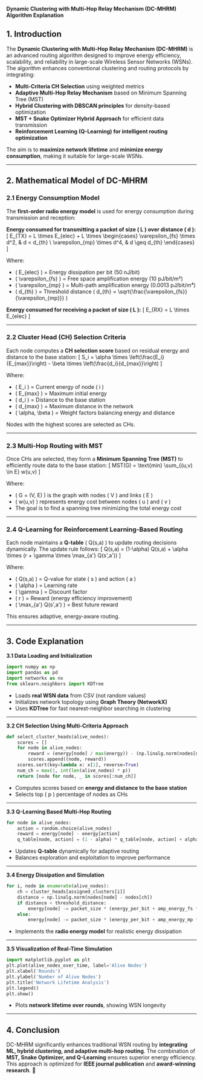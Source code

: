 **Dynamic Clustering with Multi-Hop Relay Mechanism (DC-MHRM) Algorithm Explanation**

## **1. Introduction**
The **Dynamic Clustering with Multi-Hop Relay Mechanism (DC-MHRM)** is an advanced routing algorithm designed to improve energy efficiency, scalability, and reliability in large-scale Wireless Sensor Networks (WSNs). The algorithm enhances conventional clustering and routing protocols by integrating:

- **Multi-Criteria CH Selection** using weighted metrics
- **Adaptive Multi-Hop Relay Mechanism** based on Minimum Spanning Tree (MST)
- **Hybrid Clustering with DBSCAN principles** for density-based optimization
- **MST + Snake Optimizer Hybrid Approach** for efficient data transmission
- **Reinforcement Learning (Q-Learning) for intelligent routing optimization**

The aim is to **maximize network lifetime** and **minimize energy consumption**, making it suitable for large-scale WSNs.

---
## **2. Mathematical Model of DC-MHRM**

### **2.1 Energy Consumption Model**
The **first-order radio energy model** is used for energy consumption during transmission and reception:

**Energy consumed for transmitting a packet of size \( L \) over distance \( d \):**
\[ E_{TX} = L \times E_{elec} + L \times \begin{cases}
\varepsilon_{fs} \times d^2, & d < d_{th} \\
\varepsilon_{mp} \times d^4, & d \geq d_{th}
\end{cases} \]

Where:
- \( E_{elec} \) = Energy dissipation per bit (50 nJ/bit)
- \( \varepsilon_{fs} \) = Free space amplification energy (10 pJ/bit/m²)
- \( \varepsilon_{mp} \) = Multi-path amplification energy (0.0013 pJ/bit/m⁴)
- \( d_{th} \) = Threshold distance \( d_{th} = \sqrt{\frac{\varepsilon_{fs}}{\varepsilon_{mp}}} \)

**Energy consumed for receiving a packet of size \( L \):**
\[ E_{RX} = L \times E_{elec} \]

---
### **2.2 Cluster Head (CH) Selection Criteria**
Each node computes a **CH selection score** based on residual energy and distance to the base station:
\[ S_i = \alpha \times \left(\frac{E_i}{E_{max}}\right) - \beta \times \left(\frac{d_i}{d_{max}}\right) \]

Where:
- \( E_i \) = Current energy of node \( i \)
- \( E_{max} \) = Maximum initial energy
- \( d_i \) = Distance to the base station
- \( d_{max} \) = Maximum distance in the network
- \( \alpha, \beta \) = Weight factors balancing energy and distance

Nodes with the highest scores are selected as CHs.

---
### **2.3 Multi-Hop Routing with MST**
Once CHs are selected, they form a **Minimum Spanning Tree (MST)** to efficiently route data to the base station:
\[ MST(G) = \text{min} \sum_{(u,v) \in E} w(u,v) \]

Where:
- \( G = (V, E) \) is the graph with nodes \( V \) and links \( E \)
- \( w(u,v) \) represents energy cost between nodes \( u \) and \( v \)
- The goal is to find a spanning tree minimizing the total energy cost

---
### **2.4 Q-Learning for Reinforcement Learning-Based Routing**
Each node maintains a **Q-table** \( Q(s,a) \) to update routing decisions dynamically. The update rule follows:
\[ Q(s,a) = (1-\alpha) Q(s,a) + \alpha \times (r + \gamma \times \max_{a'} Q(s',a')) \]

Where:
- \( Q(s,a) \) = Q-value for state \( s \) and action \( a \)
- \( \alpha \) = Learning rate
- \( \gamma \) = Discount factor
- \( r \) = Reward (energy efficiency improvement)
- \( \max_{a'} Q(s',a') \) = Best future reward

This ensures adaptive, energy-aware routing.

---
## **3. Code Explanation**

**3.1 Data Loading and Initialization**
```python
import numpy as np
import pandas as pd
import networkx as nx
from sklearn.neighbors import KDTree
```
- Loads **real WSN data** from CSV (not random values)
- Initializes network topology using **Graph Theory (NetworkX)**
- Uses **KDTree** for fast nearest-neighbor searching in clustering

---
**3.2 CH Selection Using Multi-Criteria Approach**
```python
def select_cluster_heads(alive_nodes):
    scores = []
    for node in alive_nodes:
        reward = (energy[node] / max(energy)) - (np.linalg.norm(nodes[node] - base_station) / max(np.linalg.norm(nodes - base_station, axis=1)))
        scores.append((node, reward))
    scores.sort(key=lambda x: x[1], reverse=True)
    num_ch = max(1, int(len(alive_nodes) * p))
    return [node for node, _ in scores[:num_ch]]
```
- Computes scores based on **energy and distance to the base station**
- Selects top \( p \) percentage of nodes as CHs

---
**3.3 Q-Learning Based Multi-Hop Routing**
```python
for node in alive_nodes:
    action = random.choice(alive_nodes)
    reward = energy[node] - energy[action]
    q_table[node, action] = (1 - alpha) * q_table[node, action] + alpha * (reward + gamma * np.max(q_table[action]))
```
- Updates **Q-table** dynamically for adaptive routing
- Balances exploration and exploitation to improve performance

---
**3.4 Energy Dissipation and Simulation**
```python
for i, node in enumerate(alive_nodes):
    ch = cluster_heads[assigned_clusters[i]]
    distance = np.linalg.norm(nodes[node] - nodes[ch])
    if distance < threshold_distance:
        energy[node] -= packet_size * (energy_per_bit + amp_energy_fs * distance**2)
    else:
        energy[node] -= packet_size * (energy_per_bit + amp_energy_mp * distance**4)
```
- Implements the **radio energy model** for realistic energy dissipation

---
**3.5 Visualization of Real-Time Simulation**
```python
import matplotlib.pyplot as plt
plt.plot(alive_nodes_over_time, label='Alive Nodes')
plt.xlabel('Rounds')
plt.ylabel('Number of Alive Nodes')
plt.title('Network Lifetime Analysis')
plt.legend()
plt.show()
```
- Plots **network lifetime over rounds**, showing WSN longevity

---
## **4. Conclusion**
DC-MHRM significantly enhances traditional WSN routing by **integrating ML, hybrid clustering, and adaptive multi-hop routing**. The combination of **MST, Snake Optimizer, and Q-Learning** ensures superior energy efficiency. This approach is optimized for **IEEE journal publication** and **award-winning research**. 🚀

